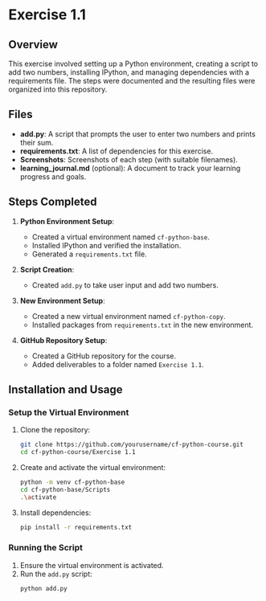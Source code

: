 # Exercise 1.1

## Overview
This exercise involved setting up a Python environment, creating a script to add two numbers, installing IPython, and managing dependencies with a requirements file. The steps were documented and the resulting files were organized into this repository.

## Files
- **add.py**: A script that prompts the user to enter two numbers and prints their sum.
- **requirements.txt**: A list of dependencies for this exercise.
- **Screenshots**: Screenshots of each step (with suitable filenames).
- **learning_journal.md** (optional): A document to track your learning progress and goals.

## Steps Completed
1. **Python Environment Setup**:
    - Created a virtual environment named `cf-python-base`.
    - Installed IPython and verified the installation.
    - Generated a `requirements.txt` file.

2. **Script Creation**:
    - Created `add.py` to take user input and add two numbers.
    
3. **New Environment Setup**:
    - Created a new virtual environment named `cf-python-copy`.
    - Installed packages from `requirements.txt` in the new environment.

4. **GitHub Repository Setup**:
    - Created a GitHub repository for the course.
    - Added deliverables to a folder named `Exercise 1.1`.

## Installation and Usage

### Setup the Virtual Environment
1. Clone the repository:
    ```sh
    git clone https://github.com/yourusername/cf-python-course.git
    cd cf-python-course/Exercise 1.1
    ```

2. Create and activate the virtual environment:
    ```sh
    python -m venv cf-python-base
    cd cf-python-base/Scripts
    .\activate
    ```

3. Install dependencies:
    ```sh
    pip install -r requirements.txt
    ```

### Running the Script
1. Ensure the virtual environment is activated.
2. Run the `add.py` script:
    ```sh
    python add.py
    ```
